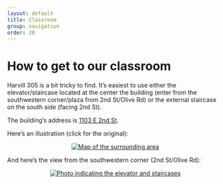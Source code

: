 ```yaml
---
layout: default
title: Classroom
group: navigation
order: 20
---
```


# How to get to our classroom

Harvill 305 is a bit tricky to find. It’s easiest to use either the elevator/staircase located at the center the building (enter from the southwestern corner/plaza from 2nd St/Olive Rd) or the external staircase on the south side (facing 2nd St).

The building’s address is [1103 E 2nd St](https://maps.app.goo.gl/hrMdT13vvSDX8nN48).

Here’s an illustration (click for the original):

<p align="center"><a href="{{ site.baseurl }}/assets/map.png" target="_blank"><picture><source type="image/webp" srcset="{{ site.baseurl }}/assets/map.webp"><source type="image/png" srcset="{{ site.baseurl }}/assets/map.png"><img class="img-fluid" src="{{ site.baseurl }}/assets/map.png" alt="Map of the surrounding area"></picture></a></p>

And here’s the view from the southwestern corner (2nd St/Olive Rd):

<p align="center"><a href="{{ site.baseurl }}/assets/building.jpeg" target="_blank"><picture><source type="image/webp" srcset="{{ site.baseurl }}/assets/building.webp"><source type="image/jpeg" srcset="{{ site.baseurl }}/assets/building.jpeg"><img class="img-fluid" src="{{ site.baseurl }}/assets/building.jpeg" alt="Photo indicating the elevator and staircases"></picture></a></p>